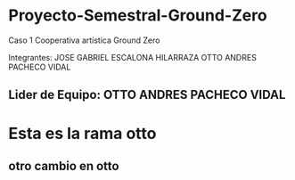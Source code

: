 # Proyecto-Semestral-Ground-Zero
Caso 1 Cooperativa artística Ground Zero

Integrantes: JOSE GABRIEL ESCALONA HILARRAZA
             OTTO ANDRES PACHECO VIDAL
             
## Lider de Equipo: OTTO ANDRES PACHECO VIDAL

# Esta es la rama otto
## otro cambio en otto